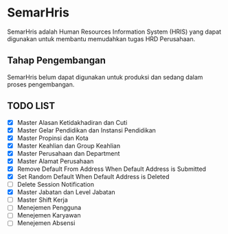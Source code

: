# SemarHris

SemarHris adalah Human Resources Information System (HRIS) yang dapat digunakan untuk membantu memudahkan tugas HRD Perusahaan.

## Tahap Pengembangan

SemarHris belum dapat digunakan untuk produksi dan sedang dalam proses pengembangan.

## TODO LIST

- [X] Master Alasan Ketidakhadiran dan Cuti
- [X] Master Gelar Pendidikan dan Instansi Pendidikan
- [X] Master Propinsi dan Kota
- [X] Master Keahlian dan Group Keahlian
- [X] Master Perusahaan dan Department
- [X] Master Alamat Perusahaan
- [X] Remove Default From Address When Default Address is Submitted
- [X] Set Random Default When Default Address is Deleted
- [ ] Delete Session Notification
- [X] Master Jabatan dan Level Jabatan
- [ ] Master Shift Kerja
- [ ] Menejemen Pengguna
- [ ] Menejemen Karyawan
- [ ] Menejemen Absensi